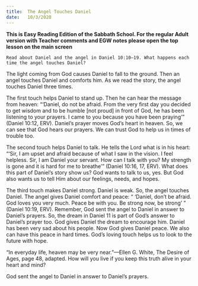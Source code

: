```yaml
---
title:  The Angel Touches Daniel
date:   10/3/2020
---
```


**This is Easy Reading Edition of the Sabbath School. For the regular Adult version with Teacher comments and EGW notes please open the top lesson on the main screen** 

`Read about Daniel and the angel in Daniel 10:10–19. What happens each time the angel touches Daniel?`

The light coming from God causes Daniel to fall to the ground. Then an angel touches Daniel and comforts him. As we read the story, the angel touches Daniel three times.

The first touch helps Daniel to stand up. Then he can hear the message from heaven: “‘Daniel, do not be afraid. From the very first day you decided to get wisdom and to be humble [not proud] in front of God, he has been listening to your prayers. I came to you because you have been praying’” (Daniel 10:12, ERV). Daniel’s prayer moves God’s heart in heaven. So, we can see that God hears our prayers. We can trust God to help us in times of trouble too.

The second touch helps Daniel to talk. He tells the Lord what is in his heart: “‘Sir, I am upset and afraid because of what I saw in the vision. I feel helpless. Sir, I am Daniel your servant. How can I talk with you? My strength is gone and it is hard for me to breathe’” (Daniel 10:16, 17, ERV). What does this part of Daniel’s story show us? God wants to talk to us, yes. But God also wants us to tell Him about our feelings, needs, and hopes.

The third touch makes Daniel strong. Daniel is weak. So, the angel touches Daniel. The angel gives Daniel comfort and peace: “ ‘Daniel, don’t be afraid. God loves you very much. Peace be with you. Be strong now, be strong’ ” (Daniel 10:19, ERV). Remember, God sent the angel to Daniel in answer to Daniel’s prayers. So, the dream in Daniel 11 is part of God’s answer to Daniel’s prayer too. God gives Daniel the dream to encourage him. Daniel has been very sad about his people. Now God gives Daniel peace. We also can have this peace in hard times. God’s loving touch helps us to look to the future with hope.

“In everyday life, heaven may be very near.”—Ellen G. White, The Desire of Ages, page 48, adapted. How will you live if you keep this truth alive in your heart and mind?

God sent the angel to Daniel in answer to Daniel’s prayers.
